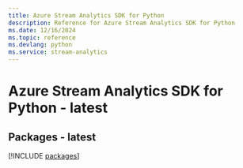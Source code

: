 ```yaml
---
title: Azure Stream Analytics SDK for Python
description: Reference for Azure Stream Analytics SDK for Python
ms.date: 12/16/2024
ms.topic: reference
ms.devlang: python
ms.service: stream-analytics
---
```

# Azure Stream Analytics SDK for Python - latest
## Packages - latest
[!INCLUDE [packages](stream-analytics-index.md)]